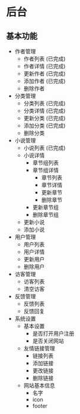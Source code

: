 # 后台

## 基本功能
- 作者管理
    - 作者列表                  (已完成)
    - 作者详情                  (已完成)
    - 更新作者                  (已完成)
    - 添加作者                  (已完成)
    - 删除作者
- 分类管理
    - 分类列表                  (已完成)
    - 分类详情                  (已完成)
    - 更新分类                  (已完成)
    - 添加分类                  (已完成)
    - 删除分类
- 小说管理
    - 小说列表                  (已完成)
    - 小说详情
        - 章节组列表
        - 章节组详情
            - 章节列表
            - 章节详情
            - 更新章节
            - 删除章节
        - 更新章节组
        - 删除章节组
    - 更新小说
    - 添加小说
- 用户管理
    - 用户列表
    - 用户详情
    - 更新用户
    - 删除用户
- 访客管理
    - 访客列表
    - 清空访客
- 反馈管理
    - 反馈列表
    - 反馈回复
- 系统设置
    - 基本设置
        - 是否打开用户注册
        - 是否关闭网站
    - 友情链接管理
        - 链接列表
        - 添加链接
        - 更改链接
        - 删除链接
    - 网站基本信息
        - 名字
        - icon
        - footer